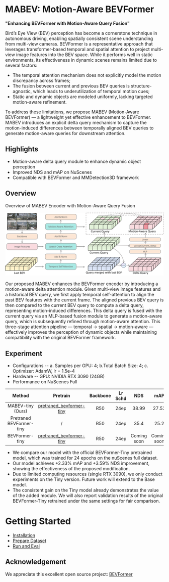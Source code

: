 # MABEV: Motion-Aware BEVFormer
**"Enhancing BEVFormer with Motion-Aware Query Fusion"**

Bird’s Eye View (BEV) perception has become a cornerstone technique in autonomous driving, enabling spatially consistent scene understanding from multi-view cameras. BEVFormer is a representative approach that leverages transformer-based temporal and spatial attention to project multi-view image features into the BEV space. While it performs well in static environments, its effectiveness in dynamic scenes remains limited due to several factors:

- The temporal attention mechanism does not explicitly model the motion discrepancy across frames;
- The fusion between current and previous BEV queries is structure-agnostic, which leads to underutilization of temporal motion cues;
- Static and dynamic objects are modeled uniformly, lacking targeted motion-aware refinement.

To address these limitations, we propose MABEV (Motion-Aware BEVFormer) — a lightweight yet effective enhancement to BEVFormer. MABEV introduces an explicit delta query mechanism to capture the motion-induced differences between temporally aligned BEV queries to generate motion-aware queries for downstream attention.

## Highlights
-  Motion-aware delta query module to enhance dynamic object perception
-  Improved NDS and mAP on NuScenes
-  Compatible with BEVFormer and MMDetection3D framework

##  Overview
 Overview of MABEV Encoder with Motion-Aware Query Fusion

![MABEV_Overview](figs/MABEV_Overview.png "model overview")

Our proposed MABEV enhances the BEVFormer encoder by introducing a motion-aware delta attention module. Given multi-view image features and a historical BEV query, we first apply temporal self-attention to align the past BEV features with the current frame. The aligned previous BEV query is then compared to the current BEV query to compute a delta query, representing motion-induced differences. This delta query is fused with the current query via an MLP-based fusion module to generate a motion-aware query, which is subsequently refined through motion-aware attention. This three-stage attention pipeline — temporal → spatial → motion-aware — effectively improves the perception of dynamic objects while maintaining compatibility with the original BEVFormer framework.

##  Experiment

-  Configurations -- a. Samples per GPU: 4; b.Total Batch Size: 4; c. Optimizer: AdamW, lr = 1.5e-4
-  Hardware -- GPU: NVIDIA RTX 3090 (24GB)
-  Performance on NuScenes Full
  
| Method | Pretrain | Backbone | Lr Schd	| NDS	| mAP	| Config | Download |
| :---: | :---: | :---: | :---: | :---: | :---: | :---: | :---: |
| MABEV-tiny (Ours)|[pretraned_bevformer-tiny](https://github.com/Karltommy/MABEV_FILE/releases/download/V1.0.0/pre_bevformer_tiny_epoch_24.pth)|R50|24ep|38.99|27.53|[ma_bevformer_tiny.py](projects\configs\bevformer\ma_bevformer_tiny.py)|[model](https://github.com/Karltommy/MABEV_FILE/releases/download/V1.0.0/mabev_tiny_epoch_24.pth)/[log](https://github.com/Karltommy/MABEV_FILE/releases/download/V1.0.0/mabev_tiny_epoch_24.log)|
| Pretraned BEVFormer-tiny|/|R50|24ep|35.4|25.2|[bevformer_tiny.py(original)](https://github.com/fundamentalvision/BEVFormer/blob/master/projects/configs/bevformer/bevformer_tiny.py)|[model](https://github.com/Karltommy/MABEV_FILE/releases/download/V1.0.0/pre_bevformer_tiny_epoch_24.pth)/[log](https://github.com/Karltommy/MABEV_FILE/releases/download/V1.0.0/pre_bevformer_tiny_epoch_24.log)|
| BEVFormer-tiny|[pretraned_bevformer-tiny](https://github.com/Karltommy/MABEV_FILE/releases/download/V1.0.0/pre_bevformer_tiny_epoch_24.pth)|R50|24ep|Coming soon|Coming soon|[bevformer_tiny.py](projects\configs\bevformer\bevformer_tiny.py)|Coming soon|

- We compare our model with the official BEVFormer-Tiny pretrained model, which was trained for 24 epochs on the nuScenes full dataset.
- Our model achieves +2.33% mAP and +3.59% NDS improvement, showing the effectiveness of the proposed modification.
- Due to limited computing resources (single RTX 3090), we only conduct experiments on the Tiny version. Future work will extend to the Base model.
- The consistent gain on the Tiny model already demonstrates the value of the added module. We will also report validation results of the original BEVFormer-Tiny retrained under the same settings for fair comparison.

<!-- Our MABEV model shows consistent improvements across all metrics, especially in mAP (+%) and NDS (+%), demonstrating enhanced capability for dynamic object modeling.-->

# Getting Started
- [Installation](docs/install.md) 
- [Prepare Dataset](docs/prepare_dataset.md)
- [Run and Eval](docs/getting_started.md)

## Acknowledgement
We appreciate this excellent open source project:
[BEVFormer](https://github.com/fundamentalvision/BEVFormer)



